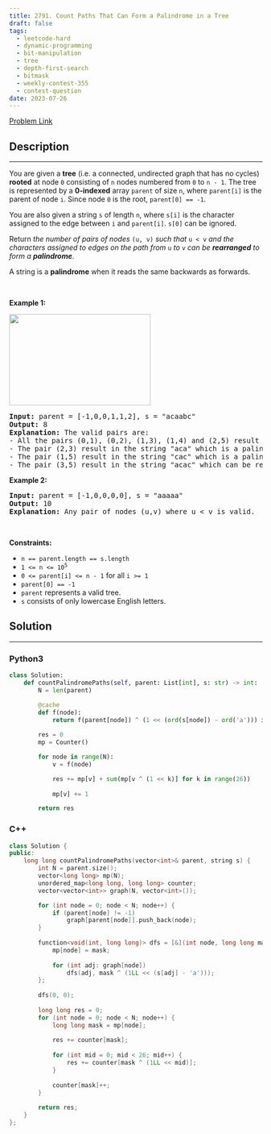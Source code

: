 ```yaml
---
title: 2791. Count Paths That Can Form a Palindrome in a Tree
draft: false
tags: 
  - leetcode-hard
  - dynamic-programming
  - bit-manipulation
  - tree
  - depth-first-search
  - bitmask
  - weekly-contest-355
  - contest-question
date: 2023-07-26
---
```


[Problem Link](https://leetcode.com/problems/count-paths-that-can-form-a-palindrome-in-a-tree/)

## Description

---
<p>You are given a <strong>tree</strong> (i.e. a connected, undirected graph that has no cycles) <strong>rooted</strong> at node <code>0</code> consisting of <code>n</code> nodes numbered from <code>0</code> to <code>n - 1</code>. The tree is represented by a <strong>0-indexed</strong> array <code>parent</code> of size <code>n</code>, where <code>parent[i]</code> is the parent of node <code>i</code>. Since node <code>0</code> is the root, <code>parent[0] == -1</code>.</p>

<p>You are also given a string <code>s</code> of length <code>n</code>, where <code>s[i]</code> is the character assigned to the edge between <code>i</code> and <code>parent[i]</code>. <code>s[0]</code> can be ignored.</p>

<p>Return <em>the number of pairs of nodes </em><code>(u, v)</code><em> such that </em><code>u &lt; v</code><em> and the characters assigned to edges on the path from </em><code>u</code><em> to </em><code>v</code><em> can be <strong>rearranged</strong> to form a <strong>palindrome</strong></em>.</p>

<p>A string is a <strong>palindrome</strong> when it reads the same backwards as forwards.</p>

<p>&nbsp;</p>
<p><strong class="example">Example 1:</strong></p>

<p><img alt="" src="https://assets.leetcode.com/uploads/2023/07/15/treedrawio-8drawio.png" style="width: 281px; height: 181px;" /></p>

<pre>
<strong>Input:</strong> parent = [-1,0,0,1,1,2], s = &quot;acaabc&quot;
<strong>Output:</strong> 8
<strong>Explanation:</strong> The valid pairs are:
- All the pairs (0,1), (0,2), (1,3), (1,4) and (2,5) result in one character which is always a palindrome.
- The pair (2,3) result in the string &quot;aca&quot; which is a palindrome.
- The pair (1,5) result in the string &quot;cac&quot; which is a palindrome.
- The pair (3,5) result in the string &quot;acac&quot; which can be rearranged into the palindrome &quot;acca&quot;.
</pre>

<p><strong class="example">Example 2:</strong></p>

<pre>
<strong>Input:</strong> parent = [-1,0,0,0,0], s = &quot;aaaaa&quot;
<strong>Output:</strong> 10
<strong>Explanation:</strong> Any pair of nodes (u,v) where u &lt; v is valid.
</pre>

<p>&nbsp;</p>
<p><strong>Constraints:</strong></p>

<ul>
	<li><code>n == parent.length == s.length</code></li>
	<li><code>1 &lt;= n &lt;= 10<sup>5</sup></code></li>
	<li><code>0 &lt;= parent[i] &lt;= n - 1</code> for all <code>i &gt;= 1</code></li>
	<li><code>parent[0] == -1</code></li>
	<li><code>parent</code> represents a valid tree.</li>
	<li><code>s</code> consists of only lowercase English letters.</li>
</ul>


## Solution

---
### Python3
``` py title='count-paths-that-can-form-a-palindrome-in-a-tree'
class Solution:
    def countPalindromePaths(self, parent: List[int], s: str) -> int:
        N = len(parent)

        @cache
        def f(node):
            return f(parent[node]) ^ (1 << (ord(s[node]) - ord('a'))) if node else 0
        
        res = 0
        mp = Counter()

        for node in range(N):
            v = f(node)

            res += mp[v] + sum(mp[v ^ (1 << k)] for k in range(26))
            
            mp[v] += 1

        return res

```
### C++
``` cpp title='count-paths-that-can-form-a-palindrome-in-a-tree'
class Solution {
public:
    long long countPalindromePaths(vector<int>& parent, string s) {
        int N = parent.size();
        vector<long long> mp(N);
        unordered_map<long long, long long> counter;
        vector<vector<int>> graph(N, vector<int>());

        for (int node = 0; node < N; node++) {
            if (parent[node] != -1) 
                graph[parent[node]].push_back(node);
        }
        
        function<void(int, long long)> dfs = [&](int node, long long mask) {
            mp[node] = mask;
            
            for (int adj: graph[node])
                dfs(adj, mask ^ (1LL << (s[adj] - 'a')));   
        };
        
        dfs(0, 0);
        
        long long res = 0;
        for (int node = 0; node < N; node++) {
            long long mask = mp[node];
            
            res += counter[mask];
            
            for (int mid = 0; mid < 26; mid++) {
                res += counter[mask ^ (1LL << mid)];
            }
            
            counter[mask]++;
        }
        
        return res;
    }
};


```

